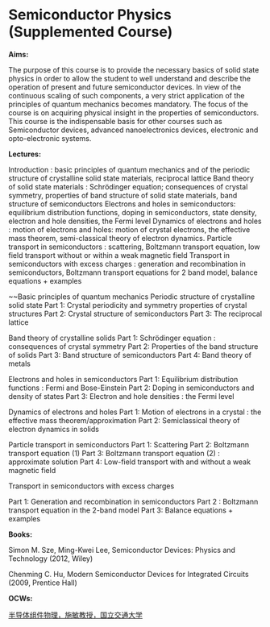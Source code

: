 

# Semiconductor Physics (Supplemented Course)

**Aims:**

The purpose of this course is to provide the necessary basics of solid state physics in order to allow the student to well understand and describe the operation of present and future semiconductor devices. In view of the continuous scaling of such components, a very strict application of the principles of quantum mechanics becomes mandatory. The focus of the course is on acquiring physical insight in the properties of semiconductors. This course is the indispensable basis for other courses such as Semiconductor devices, advanced nanoelectronics devices, electronic and opto-electronic systems.

**Lectures:**

Introduction : basic principles of quantum mechanics and of the periodic structure of crystalline solid state materials, reciprocal lattice
Band theory of solid state materials : Schrödinger equation; consequences of crystal symmetry, properties of band structure of solid state materials, band structure of semiconductors
Electrons and holes in semiconductors: equilibrium distribution functions, doping in semiconductors, state density, electron and hole densities, the Fermi level
Dynamics of electrons and holes : motion of electrons and holes: motion of crystal electrons, the effective mass theorem, semi-classical theory of electron dynamics.
Particle transport in semiconductors : scattering, Boltzmann transport equation, low field transport without or within a weak magnetic field
Transport in semiconductors with excess charges : generation and recombination in semiconductors, Boltzmann transport equations for 2 band model, balance equations + examples

~~Basic principles of quantum mechanics
Periodic structure of crystalline solid state
Part 1: Crystal periodicity and symmetry properties of crystal structures
Part 2: Crystal structure of semiconductors
Part 3: The reciprocal lattice
 
Band theory of crystalline solids
Part 1: Schrödinger equation : consequences of crystal symmetry
Part 2: Properties of the band structure of solids
Part 3: Band structure of semiconductors
Part 4: Band theory of metals

Electrons and holes in semiconductors
Part 1: Equilibrium distribution functions : Fermi and Bose-Einstein
Part 2: Doping in semiconductors and density of states
Part 3: Electron and hole densities : the Fermi level

Dynamics of electrons and holes
Part 1: Motion of electrons in a crystal : the effective mass theorem/approximation
Part 2: Semiclassical theory of electron dynamics in solids
 
Particle transport in semiconductors
Part 1: Scattering
Part 2: Boltzmann transport equation (1)
Part 3: Boltzmann transport equation (2) : approximate solution
Part 4: Low-field transport with and without a weak magnetic field
 
Transport in semiconductors with excess charges

Part 1: Generation and recombination in semiconductors
Part 2 : Boltzmann transport equation in the 2-band model
Part 3: Balance equations + examples

**Books:**

Simon M. Sze, Ming-Kwei Lee, Semiconductor Devices: Physics and Technology (2012, Wiley) 

Chenming C. Hu, Modern Semiconductor Devices for Integrated Circuits (2009, Prentice Hall)

**OCWs:**

[半导体组件物理，施敏教授，国立交通大学](https://www.ewant.org/admin/tool/mooccourse/mnetcourseinfo.php?hostid=7&id=1751)


